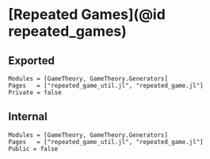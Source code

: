 # [Repeated Games](@id repeated_games)

## Exported
```@autodocs
Modules = [GameTheory, GameTheory.Generators]
Pages   = ["repeated_game_util.jl", "repeated_game.jl"]
Private = false
```

## Internal
```@autodocs
Modules = [GameTheory, GameTheory.Generators]
Pages   = ["repeated_game_util.jl", "repeated_game.jl"]
Public = false
```
